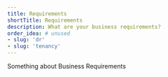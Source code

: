 ```yaml
---
title: Requirements
shortTitle: Requirements
description: What are your business requirements?
order_idea: # unused
- slug: 'dr'
- slug: 'tenancy'
---
```


Something about Business Requirements